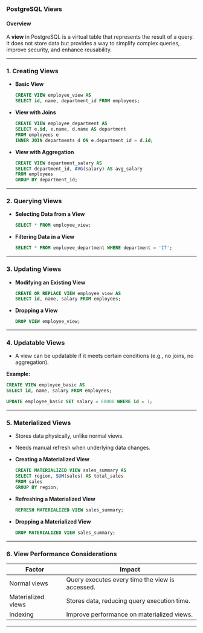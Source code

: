 ### PostgreSQL Views  

#### **Overview**  
A **view** in PostgreSQL is a virtual table that represents the result of a query. It does not store data but provides a way to simplify complex queries, improve security, and enhance reusability.

---

### **1. Creating Views**  

- **Basic View**  
  ```sql
  CREATE VIEW employee_view AS
  SELECT id, name, department_id FROM employees;
  ```

- **View with Joins**  
  ```sql
  CREATE VIEW employee_department AS
  SELECT e.id, e.name, d.name AS department
  FROM employees e
  INNER JOIN departments d ON e.department_id = d.id;
  ```

- **View with Aggregation**  
  ```sql
  CREATE VIEW department_salary AS
  SELECT department_id, AVG(salary) AS avg_salary
  FROM employees
  GROUP BY department_id;
  ```

---

### **2. Querying Views**  

- **Selecting Data from a View**  
  ```sql
  SELECT * FROM employee_view;
  ```

- **Filtering Data in a View**  
  ```sql
  SELECT * FROM employee_department WHERE department = 'IT';
  ```

---

### **3. Updating Views**  

- **Modifying an Existing View**  
  ```sql
  CREATE OR REPLACE VIEW employee_view AS
  SELECT id, name, salary FROM employees;
  ```

- **Dropping a View**  
  ```sql
  DROP VIEW employee_view;
  ```

---

### **4. Updatable Views**  
- A view can be updatable if it meets certain conditions (e.g., no joins, no aggregation).  

**Example:**  
```sql
CREATE VIEW employee_basic AS
SELECT id, name, salary FROM employees;
```
```sql
UPDATE employee_basic SET salary = 60000 WHERE id = 1;
```

---

### **5. Materialized Views**  
- Stores data physically, unlike normal views.  
- Needs manual refresh when underlying data changes.

- **Creating a Materialized View**  
  ```sql
  CREATE MATERIALIZED VIEW sales_summary AS
  SELECT region, SUM(sales) AS total_sales
  FROM sales
  GROUP BY region;
  ```

- **Refreshing a Materialized View**  
  ```sql
  REFRESH MATERIALIZED VIEW sales_summary;
  ```

- **Dropping a Materialized View**  
  ```sql
  DROP MATERIALIZED VIEW sales_summary;
  ```

---

### **6. View Performance Considerations**  

| Factor | Impact |
|--------|--------|
| Normal views | Query executes every time the view is accessed. |
| Materialized views | Stores data, reducing query execution time. |
| Indexing | Improve performance on materialized views. |

---